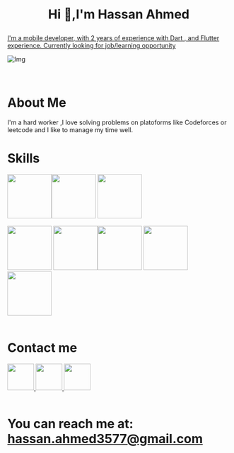  # <p style="text-align: center;">**Hi 👋,I'm Hassan Ahmed**</p>

[I'm a mobile developer, with 2 years of experience with Dart , and Flutter experience. Currently looking for job/learning opportunity
](https://github.com/hassanah391 "GitHub Account")

![Img](https://media2.giphy.com/media/1wpaCOVdglMSYgjCum/giphy.gif?cid=ecf05e47jcvmvzul8o7phezhrfwlq5qwnkz0ol4upm7ts1rj&ep=v1_gifs_search&rid=giphy.gif&ct=g) <br>  
 <br>  
# About Me
I'm a hard worker ,I love solving problems on platoforms like Codeforces or leetcode and I like to manage my time well.
 <br>  
 

# Skills
<img src="https://cdn-images-1.medium.com/v2/resize:fit:1200/1*5-aoK8IBmXve5whBQM90GA.png" width="100" height="100"><img src="https://upload.wikimedia.org/wikipedia/commons/7/7e/Dart-logo.png" width="100" height="100"> <img src="https://brandslogos.com/wp-content/uploads/thumbs/c-logo-vector.svg" width="100" height="100">


<img src="https://static.vecteezy.com/system/resources/previews/022/100/686/original/java-logo-transparent-free-png.png" width="100" height="100">
<img src="https://1.bp.blogspot.com/-kWxCvjwnSpk/YDC0Tr7_pFI/AAAAAAAABIg/zZBwUe4zH3wrjqGn5EFbHvM_YVp4dfePgCLcBGAsYHQ/s350/DS%2BLogo.png" width="100" height="100"><img src="https://as1.ftcdn.net/v2/jpg/02/07/93/48/1000_F_207934815_9SAvVsstsRsLte4WZJf5Z1d9j2DSdM8c.jpg" width="100" height="100">
<img src="https://w7.pngwing.com/pngs/615/978/png-transparent-developer-development-object-oriented-programming-software-technology-icon.png" width="100" height="100">
<img src="https://iconape.com/wp-content/png_logo_vector/git-icon.png" width="100" height="100"> 
<br>  
<br>  


# Contact me 
<a href="https://github.com/hassanah391">
<img src="https://cdn-icons-png.flaticon.com/512/25/25231.png" width="60" height="60">
</a>
<a href="https://www.linkedin.com/in/hassan-ahmed-77578b206?utm_source=share&utm_campaign=share_via&utm_content=profile&utm_medium=android_app">
<img src="https://upload.wikimedia.org/wikipedia/commons/thumb/f/f8/LinkedIn_icon_circle.svg/800px-LinkedIn_icon_circle.svg.png" width="60" height="60">
</a>
<a href="https://www.instagram.com/hassan.ahmed360/?next=%2F">
<img src="https://www.kortegaard.co.uk/wp-content/uploads/2020/06/best-solutions-of-instagram-png-transparent-png-images-unique-white-instagram-logo-outline-of-white-instagram-logo-outline-copy.png" width="60" height="60">  
</a>

 <br>  
 <br>  

# **You can reach me at:** hassan.ahmed3577@gmail.com



